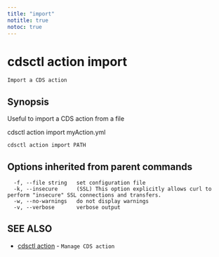 ```yaml
---
title: "import"
notitle: true
notoc: true
---
```

# cdsctl action import

`Import a CDS action`

## Synopsis

Useful to import a CDS action from a file

cdsctl action import myAction.yml

```
cdsctl action import PATH
```

## Options inherited from parent commands

```
  -f, --file string   set configuration file
  -k, --insecure      (SSL) This option explicitly allows curl to perform "insecure" SSL connections and transfers.
  -w, --no-warnings   do not display warnings
  -v, --verbose       verbose output
```

## SEE ALSO

* [cdsctl action](/docs/components/cdsctl/action/)	 - `Manage CDS action`

